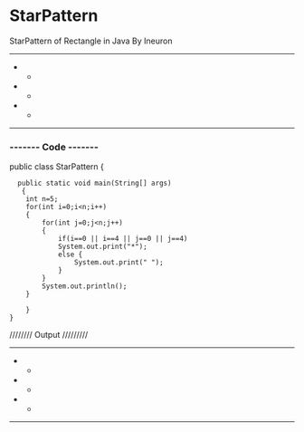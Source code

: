 # StarPattern
StarPattern of Rectangle in Java By Ineuron

*****
*   *
*   *
*   *
*****


### ------- Code  ------- ###


public class StarPattern {

      public static void main(String[] args)
	   {
		int n=5;
		for(int i=0;i<n;i++)
		{
			for(int j=0;j<n;j++)
			{
				if(i==0 || i==4 || j==0 || j==4)
				System.out.print("*");
				else {
					System.out.print(" ");
				}
			}
			System.out.println();
		}
	    
	    }
	}


 //////// Output     /////////


*****
*   *
*   *
*   *
*****


 
